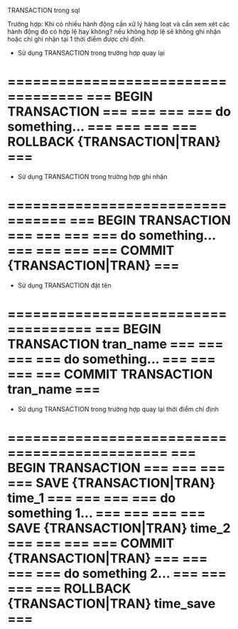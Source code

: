 TRANSACTION trong sql

Trường hợp: Khi có nhiều hành động cần xử lý hàng loạt và cần xem xét các hành động đó có hợp lệ hay không? nếu không hợp lệ sẽ không ghi nhận hoặc chỉ ghi nhận tại 1 thời điểm được chỉ định.

- Sử dụng TRANSACTION trong trường hợp quay lại

===================================
=== BEGIN TRANSACTION           ===
===                             ===
=== 	do something...         ===
===                             ===
=== ROLLBACK {TRANSACTION|TRAN} ===
===================================


- Sử dụng TRANSACTION trong trường hợp ghi nhận

=================================
=== BEGIN TRANSACTION         ===
===                           ===
===		do something...       ===
===                           ===
=== COMMIT {TRANSACTION|TRAN} ===
=================================

- Sử dụng TRANSACTION đặt tên

====================================
=== BEGIN TRANSACTION tran_name  ===
===                              ===
===    do something...           ===
===                              ===
=== COMMIT TRANSACTION tran_name ===
====================================

- Sử dụng TRANSACTION trong trường hợp quay lại thời điểm chỉ định

=============================================
=== BEGIN TRANSACTION                     ===
===                                       ===
=== SAVE {TRANSACTION|TRAN} time_1        ===
===                                       ===
===	   do something 1...                  ===
===                                       ===
=== SAVE {TRANSACTION|TRAN} time_2        ===
===                                       ===
=== COMMIT {TRANSACTION|TRAN}             ===
===                                       ===
===	   do something 2...                  ===
===                                       ===
=== ROLLBACK {TRANSACTION|TRAN} time_save ===
=============================================